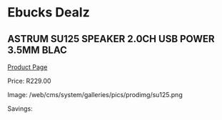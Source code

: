 
# Ebucks Dealz
## ASTRUM SU125 SPEAKER 2.0CH USB POWER 3.5MM BLAC
[Product Page](https://www.ebucks.com/web/shop/productSelected.do?prodId=1227762434&catId=1207273786)

Price: R229.00

Image: /web/cms/system/galleries/pics/prodimg/su125.png

Savings: 


	